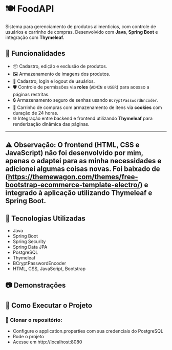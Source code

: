 # 🍽️ FoodAPI
Sistema para gerenciamento de produtos alimenticios, com controle de usuários e carrinho de compras. Desenvolvido com **Java**, **Spring Boot** e integração com **Thymeleaf**.

## 📌 Funcionalidades
- 📦 Cadastro, edição e exclusão de produtos.
- 🖼️ Armazenamento de imagens dos produtos.
- 🔐 Cadastro, login e logout de usuários.
- 🛡️ Controle de permissões via **roles** (`ADMIN` e `USER`) para acesso a páginas restritas.
- 🔒 Armazenamento seguro de senhas usando `BCryptPasswordEncoder`.
- 🛒 Carrinho de compras com armazenamento de itens via **cookies** com duração de 24 horas.
- 🌐 Integração entre backend e frontend utilizando **Thymeleaf** para renderização dinâmica das páginas.

  
---
⚠️ **Observação:** O frontend (HTML, CSS e JavaScript) não foi desenvolvido por mim, apenas o adaptei para as minha necessidades e adicionei algumas coisas novas.
Foi baixado de (https://themewagon.com/themes/free-bootstrap-ecommerce-template-electro/) e integrado à aplicação utilizando **Thymeleaf** e **Spring Boot**.
---



## 🚀 Tecnologias Utilizadas
- Java 
- Spring Boot
- Spring Security
- Spring Data JPA
- PostgreSQL
- Thymeleaf
- BCryptPasswordEncoder
- HTML, CSS, JavaScript, Bootstrap

## 📷 Demonstrações

## 📖 Como Executar o Projeto

### 🔽 Clonar o repositório:
- Configure o application.properties com sua credenciais do PostgreSQL
- Rode o projeto
- Acesse em http://localhost:8080
